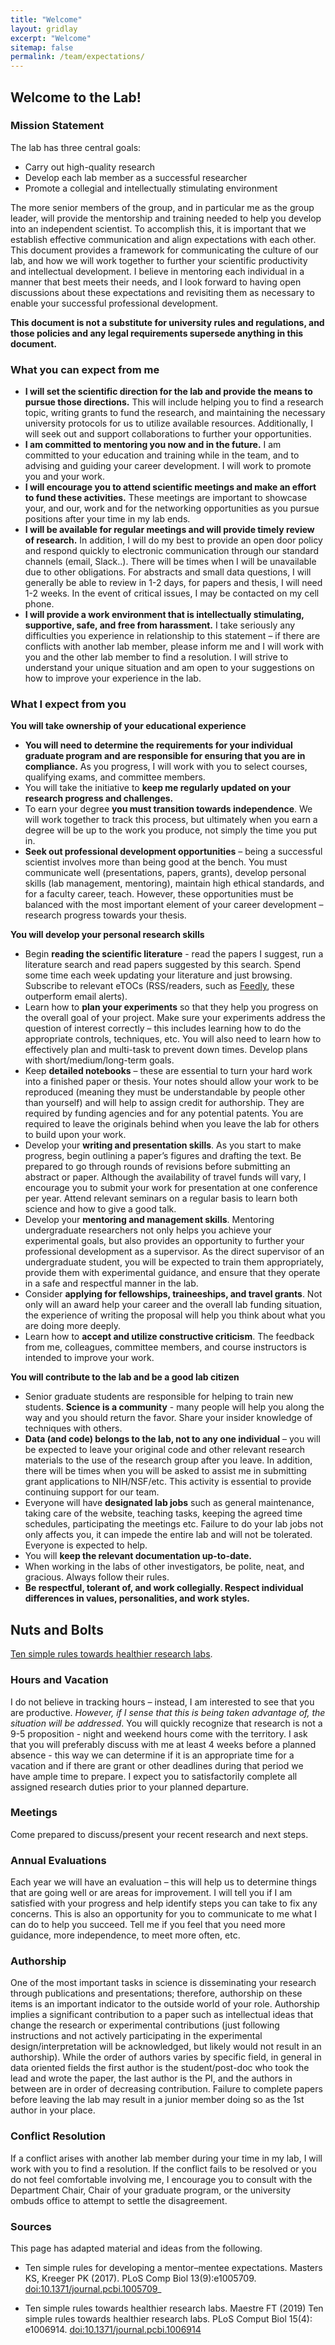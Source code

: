 ```yaml
---
title: "Welcome"
layout: gridlay
excerpt: "Welcome"
sitemap: false
permalink: /team/expectations/
---
```



Welcome to the Lab!
----------------------------------


### Mission Statement

The lab has three central goals:
  - Carry out high-quality research 
  - Develop each lab member as a successful researcher
  - Promote a collegial and intellectually stimulating environment

The more senior members of the group, and in particular me as the group leader, will provide the mentorship and training needed to help you develop into an independent scientist. To accomplish this, it is important that we establish effective communication and align expectations with each other. This document provides a framework for communicating the culture of our lab, and how we will work together to further your scientific productivity and intellectual development. I believe in mentoring each individual in a manner that best meets their needs, and I look forward to having open discussions about these expectations and revisiting them as necessary to enable your successful professional development.

**This document is not a substitute for university rules and regulations, and those policies and any legal requirements supersede anything in this document.**


### What you can expect from me
  - **I will set the scientific direction for the lab and provide the means to pursue those directions.** This will include helping you to find a research topic, writing grants to fund the research, and maintaining the necessary university protocols for us to utilize available resources. Additionally, I will seek out and support collaborations to further your opportunities.
  - **I am committed to mentoring you now and in the future.** I am committed to your education and training while in the team, and to advising and guiding your career development. I will work to promote you and your work.
  - **I will encourage you to attend scientific meetings and make an effort to fund these activities.** These meetings are important to showcase your, and our, work and for the networking opportunities as you pursue positions after your time in my lab ends.
  - **I will be available for regular meetings and will provide timely review of research.** In addition, I will do my best to provide an open door policy and respond quickly to electronic communication through our standard channels (email, Slack..).  There will be times when I will be unavailable due to other obligations. For abstracts and small data questions, I will generally be able to review in 1-2 days, for papers and thesis, I will need 1-2 weeks. In the event of critical issues, I may be contacted on my cell phone.
  - **I will provide a work environment that is intellectually stimulating, supportive, safe, and free from harassment.** I take seriously any difficulties you experience in relationship to this statement – if there are conflicts with another lab member, please inform me and I will work with you and the other lab member to find a resolution. I will strive to understand your unique situation and am open to your suggestions on how to improve your experience in the lab.

### What I expect from you
**You will take ownership of your educational experience**
  - **You will need to determine the requirements for your individual graduate program and are responsible for ensuring that you are in compliance.** As you progress, I will work with you to select courses, qualifying exams, and committee members.
  - You will take the initiative to **keep me regularly updated on your research progress and challenges.**
  - To earn your degree **you must transition towards independence**. We will work together to track this process, but ultimately when you earn a degree will be up to the work you produce, not simply the time you put in. 
  - **Seek out professional development opportunities** – being a successful scientist involves more than being good at the bench. You must communicate well (presentations, papers, grants), develop personal skills (lab management, mentoring), maintain high ethical standards, and for a faculty career, teach. However, these opportunities must be balanced with the most important element of your career development – research progress towards your thesis. 

**You will develop your personal research skills**  
  - Begin **reading the scientific literature** - read the papers I suggest, run a literature search and read papers suggested by this search. Spend some time each week updating your literature and just browsing. Subscribe to relevant eTOCs (RSS/readers, such as [Feedly](https://feedly.com), these outperform email alerts).
  - Learn how to **plan your experiments** so that they help you progress on the overall goal of your project. Make sure your experiments address the question of interest correctly – this includes learning how to do the appropriate controls, techniques, etc. You will also need to learn how to effectively plan and multi-task to prevent down times. Develop plans with short/medium/long-term goals.
  - Keep **detailed notebooks** – these are essential to turn your hard work into a finished paper or thesis. Your notes should allow your work to be reproduced (meaning they must be understandable by people other than yourself) and will help to assign credit for authorship. They are required by funding agencies and for any potential patents. You are required to leave the originals behind when you leave the lab for others to build upon your work. 
  - Develop your **writing and presentation skills**. As you start to make progress, begin outlining a paper’s figures and drafting the text. Be prepared to go through rounds of revisions before submitting an abstract or paper. Although the availability of travel funds will vary, I encourage you to submit your work for presentation at one conference per year. Attend relevant seminars on a regular basis to learn both science and how to give a good talk.
  - Develop your **mentoring and management skills**. Mentoring undergraduate researchers not only helps you achieve your experimental goals, but also provides an opportunity to further your professional development as a supervisor. As the direct supervisor of an undergraduate student, you will be expected to train them appropriately, provide them with experimental guidance, and ensure that they operate in a safe and respectful manner in the lab. 
  - Consider **applying for fellowships, traineeships, and travel grants**. Not only will an award help your career and the overall lab funding situation, the experience of writing the proposal will help you think about what you are doing more deeply.
  - Learn how to **accept and utilize constructive criticism**. The feedback from me, colleagues, committee members, and course instructors is intended to improve your work. 

**You will contribute to the lab and be a good lab citizen**
  - Senior graduate students are responsible for helping to train new students. **Science is a community** - many people will help you along the way and you should return the favor. Share your insider knowledge of techniques with others.
  - **Data (and code) belongs to the lab, not to any one individual** – you will be expected to leave your original code and other relevant research materials to the use of the research group after you leave. In addition, there will be times when you will be asked to assist me in submitting grant applications to NIH/NSF/etc. This activity is essential to provide continuing support for our team.
  - Everyone will have **designated lab jobs** such as general maintenance, taking care of the website, teaching tasks, keeping the agreed time schedules, participating the meetings etc. Failure to do your lab jobs not only affects you, it can impede the entire lab and will not be tolerated. Everyone is expected to help.
  - You will **keep the relevant documentation up-to-date.**
  - When working in the labs of other investigators, be polite, neat, and gracious. Always follow their rules. 
  - **Be respectful, tolerant of, and work collegially. Respect individual differences in values, personalities, and work styles.**


## Nuts and Bolts

[Ten simple rules towards healthier research labs](https://doi.org/10.1371/journal.pcbi.1006914). 

### Hours and Vacation

I do not believe in tracking hours – instead, I am interested to see that you are productive. _However, if I sense that this is being taken advantage of, the situation will be addressed_. You will quickly recognize that research is not a 9-5 proposition - night and weekend hours come with the territory. I ask that you will preferably discuss with me at least 4 weeks before a planned absence - this way we can determine if it is an appropriate time for a vacation and if there are grant or other deadlines during that period we have ample time to prepare. I expect you to satisfactorily complete all assigned research duties prior to your planned departure.

### Meetings

Come prepared to discuss/present your recent research and next steps. 

### Annual Evaluations
Each year we will have an evaluation – this will help us to determine things that are going well or are areas for improvement. I will tell you if I am satisfied with your progress and help identify steps you can take to fix any concerns. This is also an opportunity for you to communicate to me what I can do to help you succeed. Tell me if you feel that you need more guidance, more independence, to meet more often, etc. 
 
### Authorship
One of the most important tasks in science is disseminating your research through publications and presentations; therefore, authorship on these items is an important indicator to the outside world of your role. Authorship implies a significant contribution to a paper such as intellectual ideas that change the research or experimental contributions (just following instructions and not actively participating in the experimental design/interpretation will be acknowledged, but likely would not result in an authorship). While the order of authors varies by specific field, in general in data oriented fields the first author is the student/post-doc who took the lead and wrote the paper, the last author is the PI, and the authors in between are in order of decreasing contribution. Failure to complete papers before leaving the lab may result in a junior member doing so as the 1st author in your place.


### Conflict Resolution

If a conflict arises with another lab member during your time in my lab, I will work with you to find a resolution. If the conflict fails to be resolved or you do not feel comfortable involving me, I encourage you to consult with the Department Chair, Chair of your graduate program, or the university ombuds office to attempt to settle the disagreement.



### Sources

This page has adapted material and ideas from the following.

* Ten simple rules for developing a mentor–mentee expectations. Masters KS, Kreeger PK (2017). PLoS Comp Biol 13(9):e1005709. [doi:10.1371/journal.pcbi.1005709](https://doi.org/10.1371/journal.pcbi.1005709)_

* Ten simple rules towards healthier research labs. Maestre FT (2019) Ten simple rules towards healthier research labs. PLoS Comput Biol 15(4): e1006914. [doi:10.1371/journal.pcbi.1006914](https://doi.org/10.1371/journal.pcbi.1006914)
